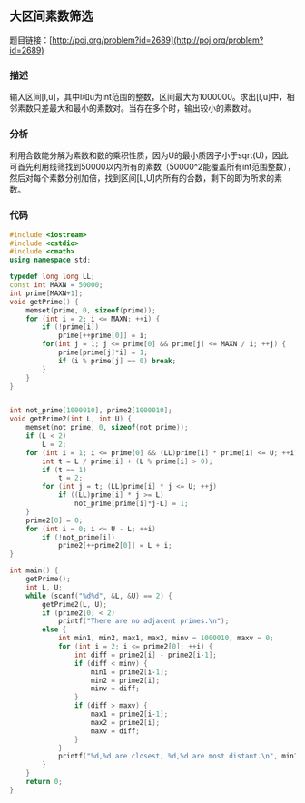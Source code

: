 ## 大区间素数筛选

题目链接：[http://poj.org/problem?id=2689](http://poj.org/problem?id=2689)

### 描述
输入区间[l,u]，其中l和u为int范围的整数，区间最大为1000000。求出[l,u]中，相邻素数只差最大和最小的素数对。当存在多个时，输出较小的素数对。

### 分析
利用合数能分解为素数和数的乘积性质，因为U的最小质因子小于sqrt(U)，因此可首先利用线筛找到50000以内所有的素数（50000^2能覆盖所有int范围整数），然后对每个素数分别加倍，找到区间[L,U]内所有的合数，剩下的即为所求的素数。

### 代码
```C++
#include <iostream>
#include <cstdio>
#include <cmath>
using namespace std;

typedef long long LL;
const int MAXN = 50000;
int prime[MAXN+1]; 
void getPrime() {
    memset(prime, 0, sizeof(prime)); 
    for (int i = 2; i <= MAXN; ++i) {
        if (!prime[i]) 
            prime[++prime[0]] = i;
        for(int j = 1; j <= prime[0] && prime[j] <= MAXN / i; ++j) {
            prime[prime[j]*i] = 1;
            if (i % prime[j] == 0) break;
        }
    }
}


int not_prime[1000010], prime2[1000010];
void getPrime2(int L, int U) {
	memset(not_prime, 0, sizeof(not_prime));
	if (L < 2)
		L = 2;
	for (int i = 1; i <= prime[0] && (LL)prime[i] * prime[i] <= U; ++i) {
		int t = L / prime[i] + (L % prime[i] > 0);
		if (t == 1)
			t = 2;
		for (int j = t; (LL)prime[i] * j <= U; ++j)
			if ((LL)prime[i] * j >= L)
				not_prime[prime[i]*j-L] = 1;
	}
	prime2[0] = 0;
	for (int i = 0; i <= U - L; ++i)
		if (!not_prime[i])
			prime2[++prime2[0]] = L + i;
}

int main() {
	getPrime();
	int L, U;
	while (scanf("%d%d", &L, &U) == 2) {
		getPrime2(L, U);
		if (prime2[0] < 2)
			printf("There are no adjacent primes.\n");
		else {
			int min1, min2, max1, max2, minv = 1000010, maxv = 0;
			for (int i = 2; i <= prime2[0]; ++i) {
				int diff = prime2[i] - prime2[i-1];
				if (diff < minv) {
					min1 = prime2[i-1];
					min2 = prime2[i];
					minv = diff;
				}
				if (diff > maxv) {
					max1 = prime2[i-1];
					max2 = prime2[i];
					maxv = diff;
				}
			}
			printf("%d,%d are closest, %d,%d are most distant.\n", min1, min2, max1, max2);
		}
	}
	return 0;
}
```
